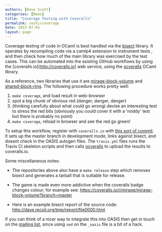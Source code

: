 ```yaml
---
authors: [Dave Scott]
categories: [News]
title: "Coverage Testing with Coveralls"
permalink: /wiki/coverage
date: 2015-07-01
layout: page
---
```


Coverage testing of code in OCaml is best handled via the [bisect](http://bisect.x9c.fr) library.
It operates by recompiling code via a camlp4 extension to instrument tests ,
and then check how much of the main library was exercised by the test cases.
This can be automated into the existing GitHub workflows by using the
[coveralls.io](http://coveralls.io] web service, using the
[ocveralls](https://github.com/sagotch/ocveralls) OCaml library.

As a reference, two libraries that use it are
[mirage-block-volume](https://github.com/mirage/mirage-block-volume) and
[shared-block-ring](https://github.com/mirage/shared-block-ring).  The
following procedure works pretty well:

1. `make coverage`, and load result in web-browser
2. spot a big chunk of obvious red (danger, danger, danger)
3. (thinking carefully about what could go wrong) devise an interesting test to
   stress the red bits (obviously you could cover it with a 'noddy' test but
   there is probably no point)
4. `make coverage`, reload in browser and see the red go green!

To setup this workflow, register with `coveralls.io` with [this sort of
commit](https://github.com/mirage/shared-block-ring/commit/67b9f3100be8e4e9732dd79b7c1cc5352a61d478).
It sets up the master branch in development mode, links against bisect, and
doesnt check in the OASIS autogen files.  The `travis.yml` files runs the
Travis CI skeleton scripts and then calls [ocveralls](https://github.com/sagotch/ocveralls)
to upload the results to coveralls.io.

Some miscellaneous notes:

* The repositories above also have a `make release` step which removes bisect and
  generates a tarball that is suitable for release.

* The game is made even more addictive when the coveralls badge changes colour;
  for example see: <https://coveralls.io/r/mirage/mirage-block-volume?branch=master>

* Here is an example bisect report of the source code: <http://dave.recoil.org/tmp/report/file0000.html>

If you can think of a nicer way to integrate this into OASIS then get in touch
on the [mailing list](/community), since using `sed` on the `_oasis` file is a bit of a hack.

